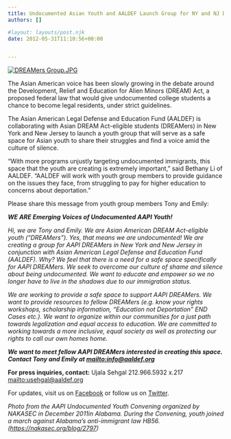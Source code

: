 ```yaml
---
title: Undocumented Asian Youth and AALDEF Launch Group for NY and NJ DREAMers
authors: []

#layout: layouts/post.njk
date: 2012-05-31T11:10:56+00:00


---
```


[![DREAMers Group.JPG](/uploads/DREAMers%20Group-thumb-240x178-541.jpg)][1]

The Asian American voice has been slowly growing in the debate around the Development, Relief and Education for Alien Minors (DREAM) Act, a proposed federal law that would give undocumented college students a chance to become legal residents, under strict guidelines.

The Asian American Legal Defense and Education Fund (AALDEF) is collaborating with Asian DREAM Act-eligible students (DREAMers) in New York and New Jersey to launch a youth group that will serve as a safe space for Asian youth to share their struggles and find a voice amid the culture of silence.

“With more programs unjustly targeting undocumented immigrants, this space that the youth are creating is extremely important,” said Bethany Li of AALDEF. “AALDEF will work with youth group members to provide guidance on the issues they face, from struggling to pay for higher education to concerns about deportation.”

Please share this message from youth group members Tony and Emily:

_**WE ARE Emerging Voices of Undocumented AAPI Youth!**_

_Hi, we are Tony and Emily. We are Asian American DREAM Act-eligible youth (“DREAMers”). Yes, that means we are undocumented! We are creating a group for AAPI DREAMers in New York and New Jersey in conjunction with Asian American Legal Defense and Education Fund (AALDEF). Why? We feel that there is a need for a safe space specifically for AAPI DREAMers. We seek to overcome our culture of shame and silence about being undocumented. We want to educate and empower so we no longer have to live in the shadows due to our immigration status._

_We are working to provide a safe space to support AAPI DREAMers. We want to provide resources to fellow DREAMers (e.g. know your rights workshops, scholarship information, “Education not Deportation” END Cases etc.). We want to organize within our communities for a just path towards legalization and equal access to education. We are committed to working towards a more inclusive, equal society as well as protecting our rights to call our own homes home._

_**We want to meet fellow AAPI DREAMers interested in creating this space. Contact Tony and Emily at <mailto:info@aaldef.org>**_

**For press inquiries, contact:** Ujala Sehgal 212.966.5932 x.217 <mailto:usehgal@aaldef.org>

For updates, visit us on [Facebook](https://www.facebook.com/pages/Asian-American-Legal-Defense-and-Education-Fund-AALDEF/298112369682) or follow us on [Twitter](https://twitter.com/#%21/aaldef).

_Photo from the AAPI Undocumented Youth Convening organized by NAKASEC in December 2011in Alabama. During the Convening, youth joined a march against Alabama’s anti-immigrant law HB56. (<https://nakasec.org/blog/2797>)_

[1]: /uploads/DREAMers%20Group.JPG
